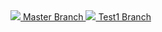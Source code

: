 
<a href="https://portal.azure.com/#create/Microsoft.Template/uri/https%3A%2F%2Fraw.githubusercontent.com%2Ftimblewitt%2Ftimco-vm%2Fmaster%2Fazuredeploy.json" target="_blank">
    <img src="http://azuredeploy.net/deploybutton.png"/> Master Branch
</a>

<a href="https://portal.azure.com/#create/Microsoft.Template/uri/https%3A%2F%2Fraw.githubusercontent.com%2Ftimblewitt%2Ftimco-vm%2Ftest1%2Fazuredeploy.json" target="_blank">
    <img src="http://azuredeploy.net/deploybutton.png"/> Test1 Branch
</a>

